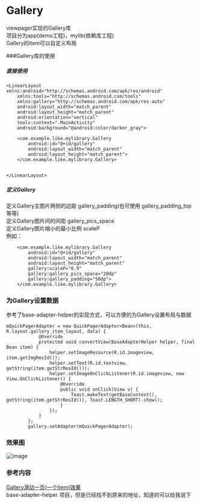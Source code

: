 # Gallery
viewpager实现的Gallery库  
项目分为app(demo工程)，mylib(依赖库工程)  
Gallery的item可以自定义布局

###Gallery库的使用
##### 直接使用

```
<LinearLayout xmlns:android="http://schemas.android.com/apk/res/android"
    xmlns:tools="http://schemas.android.com/tools"
    xmlns:gallery="http://schemas.android.com/apk/res-auto"
    android:layout_width="match_parent"
    android:layout_height="match_parent"
    android:orientation="vertical"
    tools:context=".MainActivity"
    android:background="@android:color/darker_gray">

    <com.example.like.mylibrary.Gallery
        android:id="@+id/gallery"
        android:layout_width="match_parent"
        android:layout_height="match_parent">
    </com.example.like.mylibrary.Gallery>


</LinearLayout>
```

##### 定义Gallery  

定义Gallery主图片两侧的边距   gallery_padding(也可使用 gallery_padding_top等等)  
定义Gallery图片间的间距       gallery_pics_space  
定义Gallery图片缩小的最小比例 scaleP  
例如：
```
    <com.example.like.mylibrary.Gallery
        android:id="@+id/gallery"
        android:layout_width="match_parent"
        android:layout_height="match_parent"
        gallery:scaleP="0.9"
        gallery:gallery_pics_space="20dp"
        gallery:gallery_padding="50dp">
    </com.example.like.mylibrary.Gallery>
```  
### 为Gallery设置数据
参考了base-adapter-helper的实现方式，可以方便的为Gallery设置布局与数据
```
mQuickPagerAdapter = new QuickPagerAdapter<Bean>(this, R.layout.gallery_item_layout, data) {
            @Override
            protected void convertView(BaseAdapterHelper helper, final Bean item) {
                helper.setImageResource(R.id.imageview, item.getImgResId());
                helper.setText(R.id.textview, getString(item.getStrResId()));
                helper.setImageOnClickListener(R.id.imageview, new View.OnClickListener() {
                    @Override
                    public void onClick(View v) {
                        Toast.makeText(getBaseContext(), getString(item.getStrResId()), Toast.LENGTH_SHORT).show();
                    }
                });
            }
        };
        gallery.setAdapter(mQuickPagerAdapter);
```  


### 效果图

![image](https://github.com/achenglike/Gallery/raw/master/pic/GIF.gif)


### 参考内容
[Gallery滑动一页(一个Item)效果](http://www.trinea.cn/android/gallery-scroll-one-page/)   
base-adapter-helper 项目，但是已经找不到原来的地址，知道的可以给我说下
